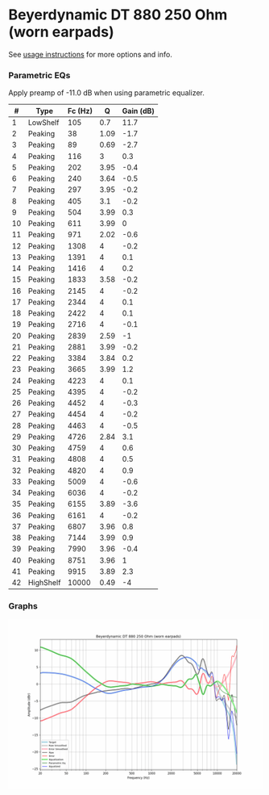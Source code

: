 # Beyerdynamic DT 880 250 Ohm (worn earpads)
See [usage instructions](https://github.com/jaakkopasanen/AutoEq#usage) for more options and info.

### Parametric EQs
Apply preamp of -11.0 dB when using parametric equalizer.

|   # | Type      |   Fc (Hz) |    Q |   Gain (dB) |
|-----|-----------|-----------|------|-------------|
|   1 | LowShelf  |       105 | 0.7  |        11.7 |
|   2 | Peaking   |        38 | 1.09 |        -1.7 |
|   3 | Peaking   |        89 | 0.69 |        -2.7 |
|   4 | Peaking   |       116 | 3    |         0.3 |
|   5 | Peaking   |       202 | 3.95 |        -0.4 |
|   6 | Peaking   |       240 | 3.64 |        -0.5 |
|   7 | Peaking   |       297 | 3.95 |        -0.2 |
|   8 | Peaking   |       405 | 3.1  |        -0.2 |
|   9 | Peaking   |       504 | 3.99 |         0.3 |
|  10 | Peaking   |       611 | 3.99 |         0   |
|  11 | Peaking   |       971 | 2.02 |        -0.6 |
|  12 | Peaking   |      1308 | 4    |        -0.2 |
|  13 | Peaking   |      1391 | 4    |         0.1 |
|  14 | Peaking   |      1416 | 4    |         0.2 |
|  15 | Peaking   |      1833 | 3.58 |        -0.2 |
|  16 | Peaking   |      2145 | 4    |        -0.2 |
|  17 | Peaking   |      2344 | 4    |         0.1 |
|  18 | Peaking   |      2422 | 4    |         0.1 |
|  19 | Peaking   |      2716 | 4    |        -0.1 |
|  20 | Peaking   |      2839 | 2.59 |        -1   |
|  21 | Peaking   |      2881 | 3.99 |        -0.2 |
|  22 | Peaking   |      3384 | 3.84 |         0.2 |
|  23 | Peaking   |      3665 | 3.99 |         1.2 |
|  24 | Peaking   |      4223 | 4    |         0.1 |
|  25 | Peaking   |      4395 | 4    |        -0.2 |
|  26 | Peaking   |      4452 | 4    |        -0.3 |
|  27 | Peaking   |      4454 | 4    |        -0.2 |
|  28 | Peaking   |      4463 | 4    |        -0.5 |
|  29 | Peaking   |      4726 | 2.84 |         3.1 |
|  30 | Peaking   |      4759 | 4    |         0.6 |
|  31 | Peaking   |      4808 | 4    |         0.5 |
|  32 | Peaking   |      4820 | 4    |         0.9 |
|  33 | Peaking   |      5009 | 4    |        -0.6 |
|  34 | Peaking   |      6036 | 4    |        -0.2 |
|  35 | Peaking   |      6155 | 3.89 |        -3.6 |
|  36 | Peaking   |      6161 | 4    |        -0.2 |
|  37 | Peaking   |      6807 | 3.96 |         0.8 |
|  38 | Peaking   |      7144 | 3.99 |         0.9 |
|  39 | Peaking   |      7990 | 3.96 |        -0.4 |
|  40 | Peaking   |      8751 | 3.96 |         1   |
|  41 | Peaking   |      9915 | 3.89 |         2.3 |
|  42 | HighShelf |     10000 | 0.49 |        -4   |

### Graphs
![](./Beyerdynamic%20DT%20880%20250%20Ohm%20(worn%20earpads).png)

